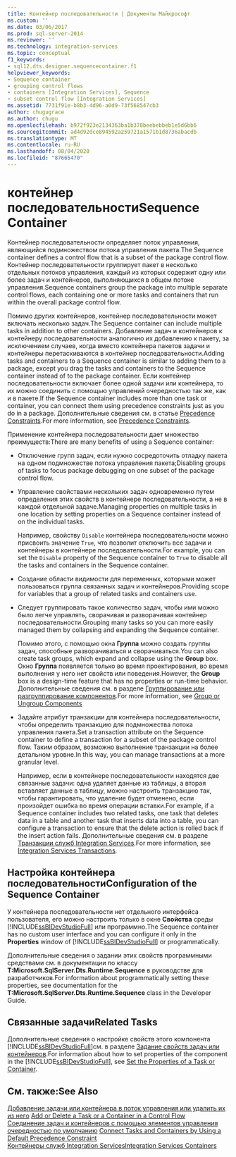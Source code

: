 ```yaml
---
title: Контейнер последовательности | Документы Майкрософт
ms.custom: ''
ms.date: 03/06/2017
ms.prod: sql-server-2014
ms.reviewer: ''
ms.technology: integration-services
ms.topic: conceptual
f1_keywords:
- sql12.dts.designer.sequencecontainer.f1
helpviewer_keywords:
- Sequence container
- grouping control flows
- containers [Integration Services], Sequence
- subset control flow [Integration Services]
ms.assetid: 7731f91e-b8b3-4d96-a0d9-73f568547cb3
author: chugugrace
ms.author: chugu
ms.openlocfilehash: b972f923e2134363ba1b378beebebbeb1e5d6bb6
ms.sourcegitcommit: ad4d92dce894592a259721a1571b1d8736abacdb
ms.translationtype: MT
ms.contentlocale: ru-RU
ms.lasthandoff: 08/04/2020
ms.locfileid: "87665470"
---
```

# <a name="sequence-container"></a><span data-ttu-id="28d97-102">контейнер последовательности</span><span class="sxs-lookup"><span data-stu-id="28d97-102">Sequence Container</span></span>
  <span data-ttu-id="28d97-103">Контейнер последовательности определяет поток управления, являющийся подмножеством потока управления пакета.</span><span class="sxs-lookup"><span data-stu-id="28d97-103">The Sequence container defines a control flow that is a subset of the package control flow.</span></span> <span data-ttu-id="28d97-104">Контейнер последовательности группирует пакет в несколько отдельных потоков управления, каждый из которых содержит одну или более задач и контейнеров, выполняющихся в общем потоке управления.</span><span class="sxs-lookup"><span data-stu-id="28d97-104">Sequence containers group the package into multiple separate control flows, each containing one or more tasks and containers that run within the overall package control flow.</span></span>  
  
 <span data-ttu-id="28d97-105">Помимо других контейнеров, контейнер последовательности может включать несколько задач.</span><span class="sxs-lookup"><span data-stu-id="28d97-105">The Sequence container can include multiple tasks in addition to other containers.</span></span> <span data-ttu-id="28d97-106">Добавление задач и контейнеров к контейнеру последовательности аналогично их добавлению к пакету, за исключением случаев, когда вместо контейнера пакетов задачи и контейнеры перетаскиваются в контейнер последовательности.</span><span class="sxs-lookup"><span data-stu-id="28d97-106">Adding tasks and containers to a Sequence container is similar to adding them to a package, except you drag the tasks and containers to the Sequence container instead of to the package container.</span></span> <span data-ttu-id="28d97-107">Если контейнер последовательности включает более одной задачи или контейнера, то их можно соединить с помощью управлений очередностью так же, как и в пакете.</span><span class="sxs-lookup"><span data-stu-id="28d97-107">If the Sequence container includes more than one task or container, you can connect them using precedence constraints just as you do in a package.</span></span> <span data-ttu-id="28d97-108">Дополнительные сведения см. в статье [Precedence Constraints](precedence-constraints.md).</span><span class="sxs-lookup"><span data-stu-id="28d97-108">For more information, see [Precedence Constraints](precedence-constraints.md).</span></span>  
  
 <span data-ttu-id="28d97-109">Применение контейнера последовательности дает множество преимуществ:</span><span class="sxs-lookup"><span data-stu-id="28d97-109">There are many benefits of using a Sequence container:</span></span>  
  
-   <span data-ttu-id="28d97-110">Отключение групп задач, если нужно сосредоточить отладку пакета на одном подмножестве потока управления пакета;</span><span class="sxs-lookup"><span data-stu-id="28d97-110">Disabling groups of tasks to focus package debugging on one subset of the package control flow.</span></span>  
  
-   <span data-ttu-id="28d97-111">Управление свойствами нескольких задач одновременно путем определения этих свойств в контейнере последовательности, а не в каждой отдельной задаче.</span><span class="sxs-lookup"><span data-stu-id="28d97-111">Managing properties on multiple tasks in one location by setting properties on a Sequence container instead of on the individual tasks.</span></span>  
  
     <span data-ttu-id="28d97-112">Например, свойству `Disable` контейнера последовательности можно присвоить значение `True`, что позволит отключить все задачи и контейнеры в контейнере последовательности.</span><span class="sxs-lookup"><span data-stu-id="28d97-112">For example, you can set the `Disable` property of the Sequence container to `True` to disable all the tasks and containers in the Sequence container.</span></span>  
  
-   <span data-ttu-id="28d97-113">Создание области видимости для переменных, которыми может пользоваться группа связанных задач и контейнеров.</span><span class="sxs-lookup"><span data-stu-id="28d97-113">Providing scope for variables that a group of related tasks and containers use.</span></span>  
  
-   <span data-ttu-id="28d97-114">Следует группировать такое количество задач, чтобы ими можно было легче управлять, сворачивая и разворачивая контейнер последовательности.</span><span class="sxs-lookup"><span data-stu-id="28d97-114">Grouping many tasks so you can more easily managed them by collapsing and expanding the Sequence container.</span></span>  
  
     <span data-ttu-id="28d97-115">Помимо этого, с помощью окна **Группа** можно создать группы задач, способные разворачиваться и сворачиваться.</span><span class="sxs-lookup"><span data-stu-id="28d97-115">You can also create task groups, which expand and collapse using the **Group** box.</span></span> <span data-ttu-id="28d97-116">Окно **Группа** появляется только во время проектирования, во время выполнения у него нет свойств или поведения.</span><span class="sxs-lookup"><span data-stu-id="28d97-116">However, the **Group** box is a design-time feature that has no properties or run-time behavior.</span></span> <span data-ttu-id="28d97-117">Дополнительные сведения см. в разделе [Группирование или разгруппирование компонентов](../group-or-ungroup-components.md).</span><span class="sxs-lookup"><span data-stu-id="28d97-117">For more information, see [Group or Ungroup Components](../group-or-ungroup-components.md)</span></span>  
  
-   <span data-ttu-id="28d97-118">Задайте атрибут транзакции для контейнера последовательности, чтобы определить транзакцию для подмножества потока управления пакета.</span><span class="sxs-lookup"><span data-stu-id="28d97-118">Set a transaction attribute on the Sequence container to define a transaction for a subset of the package control flow.</span></span> <span data-ttu-id="28d97-119">Таким образом, возможно выполнение транзакции на более детальном уровне.</span><span class="sxs-lookup"><span data-stu-id="28d97-119">In this way, you can manage transactions at a more granular level.</span></span>  
  
     <span data-ttu-id="28d97-120">Например, если в контейнере последовательности находятся две связанные задачи: одна удаляет данные из таблицы, а вторая вставляет данные в таблицу, можно настроить транзакцию так, чтобы гарантировать, что удаление будет отменено, если произойдет ошибка во время операции вставки.</span><span class="sxs-lookup"><span data-stu-id="28d97-120">For example, if a Sequence container includes two related tasks, one task that deletes data in a table and another task that inserts data into a table, you can configure a transaction to ensure that the delete action is rolled back if the insert action fails.</span></span> <span data-ttu-id="28d97-121">Дополнительные сведения см. в разделе [Транзакции служб Integration Services](../integration-services-transactions.md).</span><span class="sxs-lookup"><span data-stu-id="28d97-121">For more information, see [Integration Services Transactions](../integration-services-transactions.md).</span></span>  
  
## <a name="configuration-of-the-sequence-container"></a><span data-ttu-id="28d97-122">Настройка контейнера последовательности</span><span class="sxs-lookup"><span data-stu-id="28d97-122">Configuration of the Sequence Container</span></span>  
 <span data-ttu-id="28d97-123">У контейнера последовательности нет отдельного интерфейса пользователя, его можно настроить только в окне **Свойства** среды [!INCLUDE[ssBIDevStudioFull](../../includes/ssbidevstudiofull-md.md)] или программно.</span><span class="sxs-lookup"><span data-stu-id="28d97-123">The Sequence container has no custom user interface and you can configure it only in the **Properties** window of [!INCLUDE[ssBIDevStudioFull](../../includes/ssbidevstudiofull-md.md)] or programmatically.</span></span>  
  
 <span data-ttu-id="28d97-124">Дополнительные сведения о задании этих свойств программными средствами см. в документации по классу **T:Microsoft.SqlServer.Dts.Runtime.Sequence** в руководстве для разработчиков.</span><span class="sxs-lookup"><span data-stu-id="28d97-124">For information about programmatically setting these properties, see documentation for the **T:Microsoft.SqlServer.Dts.Runtime.Sequence** class in the Developer Guide.</span></span>  
  
## <a name="related-tasks"></a><span data-ttu-id="28d97-125">Связанные задачи</span><span class="sxs-lookup"><span data-stu-id="28d97-125">Related Tasks</span></span>  
 <span data-ttu-id="28d97-126">Дополнительные сведения о настройке свойств этого компонента [!INCLUDE[ssBIDevStudioFull](../../includes/ssbidevstudiofull-md.md)]см. в разделе [Задание свойств задач или контейнеров](../set-the-properties-of-a-task-or-container.md).</span><span class="sxs-lookup"><span data-stu-id="28d97-126">For information about how to set properties of the component in the [!INCLUDE[ssBIDevStudioFull](../../includes/ssbidevstudiofull-md.md)], see [Set the Properties of a Task or Container](../set-the-properties-of-a-task-or-container.md).</span></span>  
  
## <a name="see-also"></a><span data-ttu-id="28d97-127">См. также:</span><span class="sxs-lookup"><span data-stu-id="28d97-127">See Also</span></span>  
 <span data-ttu-id="28d97-128">[Добавление задачи или контейнера в поток управления или удалить их из него](add-or-delete-a-task-or-a-container-in-a-control-flow.md) </span><span class="sxs-lookup"><span data-stu-id="28d97-128">[Add or Delete a Task or a Container in a Control Flow](add-or-delete-a-task-or-a-container-in-a-control-flow.md) </span></span>  
 <span data-ttu-id="28d97-129">[Соединение задач и контейнеров с помощью элементов управления очередностью по умолчанию](../connect-tasks-and-containers-by-using-a-default-precedence-constraint.md) </span><span class="sxs-lookup"><span data-stu-id="28d97-129">[Connect Tasks and Containers by Using a Default Precedence Constraint](../connect-tasks-and-containers-by-using-a-default-precedence-constraint.md) </span></span>  
 [<span data-ttu-id="28d97-130">Контейнеры служб Integration Services</span><span class="sxs-lookup"><span data-stu-id="28d97-130">Integration Services Containers</span></span>](integration-services-containers.md)  
  
  
